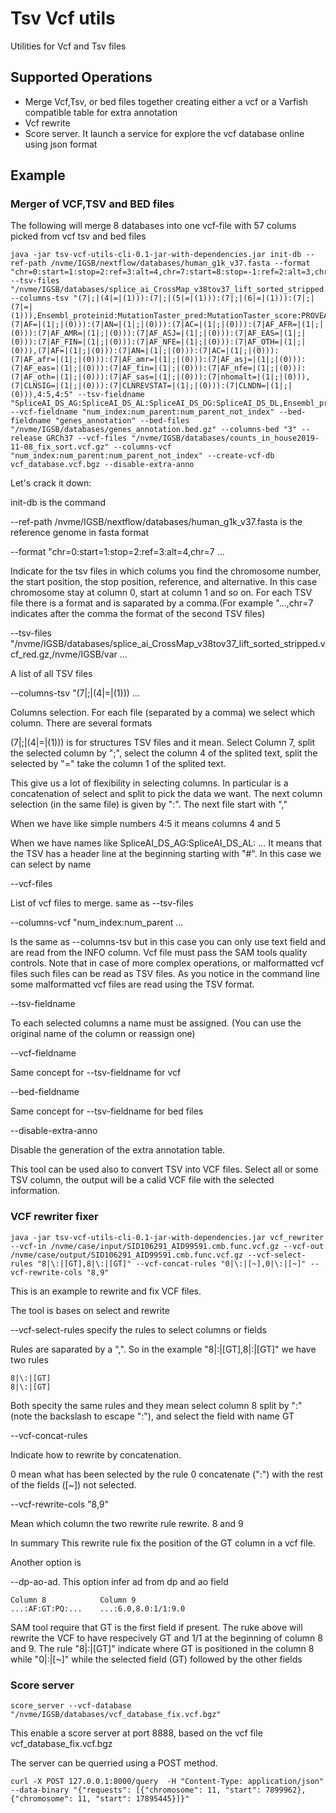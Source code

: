 # Tsv Vcf utils

Utilities for Vcf and Tsv files

## Supported Operations

- Merge Vcf,Tsv, or bed files together creating either a vcf or a Varfish compatible table for extra annotation
- Vcf rewrite
- Score server. It launch a service for explore the vcf database online using json format

## Example

### Merger of VCF,TSV and BED files

The following will merge 8 databases into one vcf-file with 57 colums picked from vcf tsv and bed files

```
java -jar tsv-vcf-utils-cli-0.1-jar-with-dependencies.jar init-db --ref-path /nvme/IGSB/nextflow/databases/human_g1k_v37.fasta --format "chr=0:start=1:stop=2:ref=3:alt=4,chr=7:start=8:stop=-1:ref=2:alt=3,chr=0:start=1:stop=-1:ref=3:alt=4,chr=0:start=1:stop=-1:ref=3:alt=4,chr=0:start=1:stop=-1:ref=3:alt=4,chr=0:start=1:stop=-1:ref=2:alt=3,chr=0:start=1:stop=-1:ref=2:alt=3" --tsv-files "/nvme/IGSB/databases/splice_ai_CrossMap_v38tov37_lift_sorted_stripped.vcf_red.gz,/nvme/IGSB/databases/dbNSFP4.1a_test_sorted.gz,/nvme/IGSB/databases/gnomad.genomes.r2.0.1.sites.noVEP.vcf_test.gz,/nvme/IGSB/databases/gnomad.exomes.r2.1.1.sites.vcf_red.bgz,/nvme/IGSB/databases/clinvar.vcf_red.gz,/nvme/IGSB/databases/InDels.tsv_red.gz,/nvme/IGSB/databases/whole_genome_SNVs.tsv_red.gz" --columns-tsv "(7|;|(4|=|(1))):(7|;|(5|=|(1))):(7|;|(6|=|(1))):(7|;|(7|=|(1))),Ensembl_proteinid:MutationTaster_pred:MutationTaster_score:PROVEAN_pred:PROVEAN_score:PrimateAI_pred:PrimateAI_score:Polyphen2_HVAR_pred:SIFT_pred:UK10K_AF:REVEL_score:REVEL_rankscore:phyloP100way_vertebrate:phyloP100way_vertebrate_rankscore:phastCons100way_vertebrate:phastCons100way_vertebrate_rankscore:BayesDel_noAF_score:BayesDel_noAF_pred:gnomAD_genomes_AC:gnomAD_genomes_nhomalt,(7|AF=|(1|;|(0))):(7|AN=|(1|;|(0))):(7|AC=|(1|;|(0))):(7|AF_AFR=|(1|;|(0))):(7|AF_AMR=|(1|;|(0))):(7|AF_ASJ=|(1|;|(0))):(7|AF_EAS=|(1|;|(0))):(7|AF_FIN=|(1|;|(0))):(7|AF_NFE=|(1|;|(0))):(7|AF_OTH=|(1|;|(0))),(7|AF=|(1|;|(0))):(7|AN=|(1|;|(0))):(7|AC=|(1|;|(0))):(7|AF_afr=|(1|;|(0))):(7|AF_amr=|(1|;|(0))):(7|AF_asj=|(1|;|(0))):(7|AF_eas=|(1|;|(0))):(7|AF_fin=|(1|;|(0))):(7|AF_nfe=|(1|;|(0))):(7|AF_oth=|(1|;|(0))):(7|AF_sas=|(1|;|(0))):(7|nhomalt=|(1|;|(0))),(7|CLNSIG=|(1|;|(0))):(7|CLNREVSTAT=|(1|;|(0))):(7|CLNDN=|(1|;|(0))),4:5,4:5" --tsv-fieldname "SpliceAI_DS_AG:SpliceAI_DS_AL:SpliceAI_DS_DG:SpliceAI_DS_DL,Ensembl_proteinid:MutationTaster_pred:MutationTaster_score:PROVEAN_pred:PROVEAN_score:PrimateAI_pred:PrimateAI_score:Polyphen2_HVAR_pred:SIFT_pred:UK10K_AF:REVEL_score:REVEL_rankscore:phyloP100way_vertebrate:phyloP100way_vertebrate_rankscore:phastCons100way_vertebrate:phastCons100way_vertebrate_rankscore:BayesDel_noAF_score:BayesDel_noAF_pred:gnomAD_genomes_AC:gnomAD_genomes_nhomalt,AF:AN:AC:AF_AFR:AF_AMR:AF_ASJ:AF_EAS:AF_FIN:AF_NFE:AF_OTH,AF:AN:AC:AF_afr:AF_amr:AF_asj:AF_eas:AF_fin:AF_nfe:AF_oth:AF_sas:nhomalt,CLNSIG:CLNREVSTAT:CLNDN,CADD_RawScore:CADD_PHRED,CADD_RawScore:CADD_PHRED" --vcf-fieldname "num_index:num_parent:num_parent_not_index" --bed-fieldname "genes_annotation" --bed-files "/nvme/IGSB/databases/genes_annotation.bed.gz" --columns-bed "3" --release GRCh37 --vcf-files "/nvme/IGSB/databases/counts_in_house2019-11-08_fix_sort.vcf.gz" --columns-vcf "num_index:num_parent:num_parent_not_index" --create-vcf-db vcf_database.vcf.bgz --disable-extra-anno
```

Let's crack it down:

init-db is the command

--ref-path /nvme/IGSB/nextflow/databases/human_g1k_v37.fasta is the reference genome in fasta format

--format "chr=0:start=1:stop=2:ref=3:alt=4,chr=7 ...

Indicate for the tsv files in which colums you find the chromosome number, the start position, the stop position, reference, and alternative. In this case chromosome stay at column 0, start at column 1 and so on. For each TSV file there is a format and is saparated by a comma.(For example "...,chr=7 indicates after the comma the format of the second TSV files) 

--tsv-files "/nvme/IGSB/databases/splice_ai_CrossMap_v38tov37_lift_sorted_stripped.vcf_red.gz,/nvme/IGSB/var ...

A list of all TSV files

--columns-tsv "(7|;|(4|=|(1))) ...

Columns selection. For each file (separated by a comma) we select which column. There are several formats

(7|;|(4|=|(1))) is for structures TSV files and it mean. Select Column 7, split the selected column by ";", select the column 4 of the splited text, split the selected by "=" take the column 1 of the splited text.

This give us a lot of flexibility in selecting columns. In particular is a concatenation of select and split to pick the data we want. The next column selection (in the same file) is given by ":". The next file start with ","

When we have like simple numbers 4:5 it means columns 4 and 5

When we have names like SpliceAI_DS_AG:SpliceAI_DS_AL: ... It means that the TSV has a header line at the beginning starting with "#". In this case we can select by name

--vcf-files

List of vcf files to merge. same as --tsv-files

--columns-vcf "num_index:num_parent ...

Is the same as --columns-tsv but in this case you can only use text field and are read from the INFO column. Vcf file must pass the SAM tools quality controls. Note that in case of more complex operations, or malformatted vcf files such files can be read as TSV files. As you notice in the command line some malformatted vcf files are read using the TSV format.

--tsv-fieldname

To each selected columns a name must be assigned. (You can use the original name of the column or reassign one)

--vcf-fieldname

Same concept for --tsv-fieldname for vcf

--bed-fieldname

Same concept for --tsv-fieldname for bed files

--disable-extra-anno

Disable the generation of the extra annotation table.


This tool can be used also to convert TSV into VCF files. Select all or some TSV column, the output will be a calid VCF file with the selected information.

### VCF rewriter fixer

```
java -jar tsv-vcf-utils-cli-0.1-jar-with-dependencies.jar vcf_rewriter --vcf-in /nvme/case/input/SID106291_AID99591.cmb.func.vcf.gz --vcf-out /nvme/case/output/SID106291_AID99591.cmb.func.vcf.gz --vcf-select-rules "8|\:|[GT],8|\:|[GT]" --vcf-concat-rules "0|\:|[~],0|\:|[~]" --vcf-rewrite-cols "8,9"
```

This is an example to rewrite and fix VCF files.

The tool is bases on select and rewrite

--vcf-select-rules specify the rules to select columns or fields

Rules are saparated by a ",". So in the example  "8|\:|[GT],8|\:|[GT]" we have two rules

```
8|\:|[GT]
8|\:|[GT]
```

Both specity the same rules and they mean select column 8 split by ":" (note the backslash to escape ":"), and select the field with name GT

--vcf-concat-rules

Indicate how to rewrite by concatenation.

0 mean what has been selected by the rule 0 concatenate (":") with the rest of the fields ([~]) not selected.

--vcf-rewrite-cols "8,9"

Mean which column the two rewrite rule rewrite. 8 and 9


In summary This rewrite rule fix the position of the GT column in a vcf file.

Another option is

--dp-ao-ad. This option infer ad from dp and ao field

```
Column 8            Column 9
...:AF:GT:PQ:...    ...:6.0,8.0:1/1:9.0
```

SAM tool require that GT is the first field if present. The ruke above will rewrite the VCF to have respecively GT and 1/1 at the beginning of column 8 and 9. The rule "8|\:|[GT]" indicate where GT is positioned in the column 8 while "0|\:|[~]" while the selected field (GT) followed by the other fields

### Score server

```
score_server --vcf-database "/nvme/IGSB/databases/vcf_database_fix.vcf.bgz"
```

This enable a score server at port 8888, based on the vcf file vcf_database_fix.vcf.bgz

The server can be querried using a POST method.

```
curl -X POST 127.0.0.1:8000/query  -H "Content-Type: application/json" --data-binary "{"requests": [{"chromosome": 11, "start": 7899962},{"chromosome": 11, "start": 17895445}]}"
```
